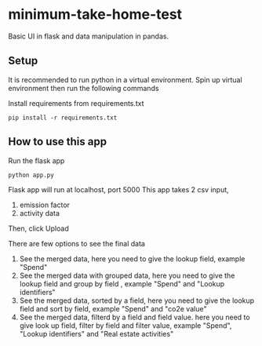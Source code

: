 # minimum-take-home-test

Basic UI in flask and data manipulation in pandas.


## Setup

It is recommended to run python in a virtual environment. Spin up virtual environment then run the following commands

Install requirements from requirements.txt
```
pip install -r requirements.txt
```

## How to use this app

Run the flask app
```
python app.py
```

Flask app will run at localhost, port 5000 
This app takes 2 csv input,
1. emission factor
2. activity data

Then, click Upload

There are few options to see the final data
1. See the merged data, here you need to give the lookup field, example "Spend"
2. See the merged data with grouped data, here you need to give the lookup field and group by field , example "Spend" and "Lookup identifiers"
3. See the merged data, sorted by a field, here you need to give the lookup field and sort by field, example "Spend" and "co2e value"
4. See the merged data, filterd by a field and field value. here you need to give look up field, filter by field and filter value, example "Spend", "Lookup identifiers" and "Real estate activities"


